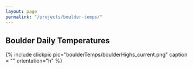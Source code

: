 ```yaml
---
layout: page
permalink: "/projects/boulder-temps/"
---
```


## Boulder Daily Temperatures

{% include clickpic pic="boulderTemps/boulderHighs_current.png" caption = "" orientation="h" %}
